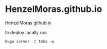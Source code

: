 # HenzelMoras.github.io
HenzelMoras.github.io

to deploy locally run
``` 
hugo server -t toha -w
```
